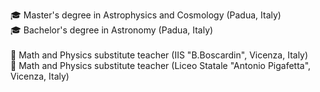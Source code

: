 🎓 Master's degree in Astrophysics and Cosmology (Padua, Italy) \
🎓 Bachelor's degree in Astronomy (Padua, Italy)\
\
💼 Math and Physics substitute teacher (IIS "B.Boscardin", Vicenza, Italy)\
💼 Math and Physics substitute teacher (Liceo Statale "Antonio Pigafetta", Vicenza, Italy)
